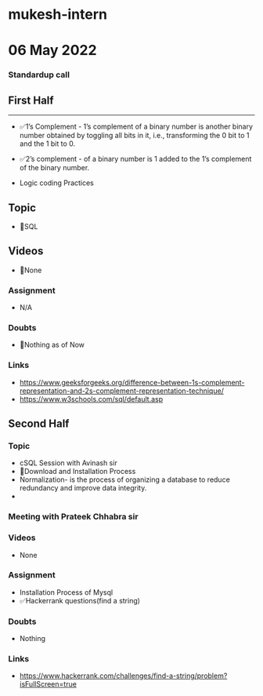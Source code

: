 # mukesh-intern

# 06 May 2022
### Standardup call

## First Half
****
-  ✅1’s Complement - 1’s complement of a binary number is another binary number obtained by toggling all bits in it, i.e., transforming the 0 bit to 1 and the 1 bit to 0.
- ✅2’s complement - of a binary number is 1 added to the 1’s complement of the binary number.

- Logic coding Practices

## Topic
- 🔄SQL

## Videos

- 🚫None

### Assignment

- N/A

### Doubts

-  🚫Nothing as of Now

### Links

- https://www.geeksforgeeks.org/difference-between-1s-complement-representation-and-2s-complement-representation-technique/
- https://www.w3schools.com/sql/default.asp

## Second Half
### Topic
-  cSQL Session with Avinash sir
-  🔄Download and Installation Process 
 - Normalization- is the process of organizing a database to reduce redundancy and improve data integrity. 
- 
### Meeting with Prateek Chhabra sir
### Videos

- None

### Assignment 

- Installation Process of  Mysql
- ✅Hackerrank questions(find a string)

### Doubts

- Nothing

### Links

- https://www.hackerrank.com/challenges/find-a-string/problem?isFullScreen=true